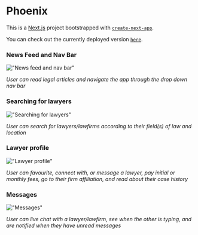 # Phoenix

This is a [Next.js](https://nextjs.org/) project bootstrapped with [`create-next-app`](https://github.com/vercel/next.js/tree/canary/packages/create-next-app).

You can check out the currently deployed version [`here`](https://phoenix-law-app.herokuapp.com).

### News Feed and Nav Bar

!["News feed and nav bar"](https://github.com/John-MBDP/phoenix/blob/main/public/screenshots/news-feed-nav.gif)

_User can read legal articles and navigate the app through the drop down nav bar_

### Searching for lawyers

!["Searching for lawyers"](https://github.com/John-MBDP/phoenix/blob/main/public/screenshots/lawyers-index.gif)

_User can search for lawyers/lawfirms according to their field(s) of law and location_

### Lawyer profile

!["Lawyer profile"](https://github.com/John-MBDP/phoenix/blob/main/public/screenshots/lawyer-profile.gif)

_User can favourite, connect with, or message a lawyer, pay initial or monthly fees, go to their firm affiliation, and read about their case history_

### Messages

!["Messages"](https://github.com/John-MBDP/phoenix/blob/main/public/screenshots/messages.gif)

_User can live chat with a lawyer/lawfirm, see when the other is typing, and are notified when they have unread messages_
